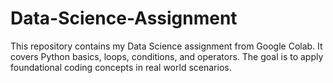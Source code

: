 # Data-Science-Assignment
This repository contains my Data Science assignment from Google Colab.   It covers Python basics, loops, conditions, and operators.   The goal is to apply foundational coding concepts in real world scenarios.
